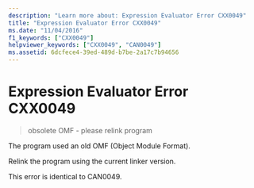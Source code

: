 ```yaml
---
description: "Learn more about: Expression Evaluator Error CXX0049"
title: "Expression Evaluator Error CXX0049"
ms.date: "11/04/2016"
f1_keywords: ["CXX0049"]
helpviewer_keywords: ["CXX0049", "CAN0049"]
ms.assetid: 6dcfece4-39ed-489d-b7be-2a17c7b94656
---
```

# Expression Evaluator Error CXX0049

> obsolete OMF - please relink program

The program used an old OMF (Object Module Format).

Relink the program using the current linker version.

This error is identical to CAN0049.
